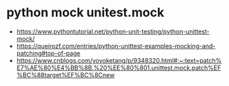 # python mock unitest.mock
+ https://www.pythontutorial.net/python-unit-testing/python-unittest-mock/
+ https://queirozf.com/entries/python-unittest-examples-mocking-and-patching#top-of-page
+ https://www.cnblogs.com/yoyoketang/p/9348320.html#:~:text=patch%E7%AE%80%E4%BB%8B.%20%EE%80%801.unittest.mock.patch%EF%BC%88target%EF%BC%8Cnew
